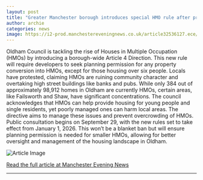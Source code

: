 ```yaml
---
layout: post
title: "Greater Manchester borough introduces special HMO rule after protests"
author: archie
categories: news
image: https://i2-prod.manchestereveningnews.co.uk/article32536127.ece/ALTERNATES/s1200/0_060425shawprotest8.jpg
---
```

Oldham Council is tackling the rise of Houses in Multiple Occupation (HMOs) by introducing a borough-wide Article 4 Direction. This new rule will require developers to seek planning permission for any property conversion into HMOs, except for those housing over six people. Locals have protested, claiming HMOs are ruining community character and overtaking high street buildings like banks and pubs. While only 384 out of approximately 98,912 homes in Oldham are currently HMOs, certain areas, like Failsworth and Shaw, have significant concentrations. The council acknowledges that HMOs can help provide housing for young people and single residents, yet poorly managed ones can harm local areas. The directive aims to manage these issues and prevent overcrowding of HMOs. Public consultation begins on September 29, with the new rules set to take effect from January 1, 2026. This won’t be a blanket ban but will ensure planning permission is needed for smaller HMOs, allowing for better oversight and management of the housing landscape in Oldham.

![Article Image](https://i2-prod.manchestereveningnews.co.uk/article32536127.ece/ALTERNATES/s1200/0_060425shawprotest8.jpg)

[Read the full article at Manchester Evening News](https://www.manchestereveningnews.co.uk/news/greater-manchester-news/greater-manchester-borough-introduces-special-32536116)

---
